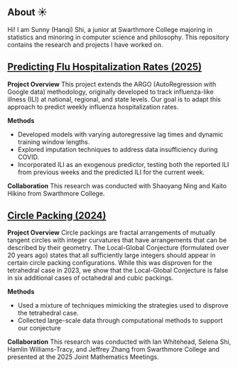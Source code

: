 ## About ☀️
Hi! I am Sunny (Hanqi) Shi, a junior at Swarthmore College majoring in statistics and minoring in computer science and philosophy. This repository contains the research and projects I have worked on. 

## [Predicting Flu Hospitalization Rates (2025)](flu_hospitalization)
**Project Overview**
This project extends the ARGO (AutoRegression with Google data) methodology, originally developed to track influenza-like illness (ILI) at national, regional, and state levels. Our goal is to adapt this approach to predict weekly influenza hospitalization rates.

**Methods**
* Developed models with varying autoregressive lag times and dynamic training window lengths.
* Explored imputation techniques to address data insufficiency during COVID.
* Incorporated ILI as an exogenous predictor, testing both the reported ILI from previous weeks and the predicted ILI for the current week.

**Collaboration** 
This research was conducted with Shaoyang Ning and Kaito Hikino from Swarthmore College.

## [Circle Packing (2024)](circle_packing) 
**Project Overview**
Circle packings are fractal arrangements of mutually tangent circles with integer curvatures that have arrangements that can be described by their geometry. The Local-Global Conjecture (formulated over 20 years ago) states that all sufficiently large integers should appear in certain circle packing configurations. While this was disproven for the tetrahedral case in 2023, we show that the Local-Global Conjecture is false in six additional cases of octahedral and cubic packings.

**Methods** 
* Used a mixture of techniques mimicking the strategies used to disprove the tetrahedral case.
* Collected large-scale data through computational methods to support our conjecture

**Collaboration**
This research was conducted with Ian Whitehead, Selena Shi, Hamlin Williams-Tracy, and Jeffrey Zhang from Swarthmore College and presented at the 2025 Joint Mathematics Meetings.
